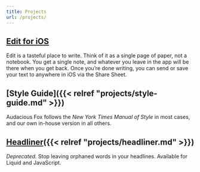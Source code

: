 ```yaml
---
title: Projects
url: /projects/
---
```


## [Edit for iOS](/projects/edit)

Edit is a tasteful place to write. Think of it as a single page of paper, not a notebook. You get a single note, and whatever you leave in the app will be there when you get back. Once you’re done writing, you can send or save your text to anywhere in iOS via the Share Sheet.


## [Style Guide]({{< relref "projects/style-guide.md" >}})

Audacious Fox follows the _New York Times Manual of Style_ in most cases, and our own in-house version in all others.

<!--## [Basic iOS Security][ios]

iOS is the most secure out-of-the-box operating system, but there still things you can do to help protect your privacy and data. These are common-sense suggestions for doing so. -->

## [Headliner]({{< relref "projects/headliner.md" >}}) 

*Deprecated.* Stop leaving orphaned words in your headlines. Available for Liquid and JavaScript.

[ios]: /projects/basic-ios-security
[headliner]: /projects/headliner
